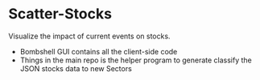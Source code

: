 # Scatter-Stocks
Visualize the impact of current events on stocks.

- Bombshell GUI contains all the client-side code
- Things in the main repo is the helper program to generate classify the JSON stocks data to new Sectors

